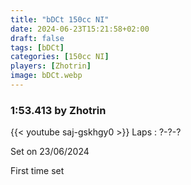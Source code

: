 ```yaml
---
title: "bDCt 150cc NI"
date: 2024-06-23T15:21:58+02:00
draft: false
tags: [bDCt]
categories: [150cc NI]
players: [Zhotrin]
image: bDCt.webp
---
```

### 1:53.413 by Zhotrin

{{< youtube saj-gskhgy0 >}}
Laps : ?-?-?

Set on 23/06/2024

First time set